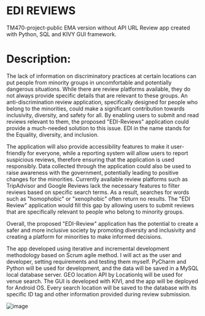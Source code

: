 # EDI REVIEWS
TM470-project-public EMA version without API URL
Review app created with Python, SQL and KIVY GUI framework.
# Description: 
The lack of information on discriminatory practices at certain locations can put people from minority groups in uncomfortable and potentially dangerous situations. While there are review platforms available, they do not always provide specific details that are relevant to these groups. An anti-discrimination review application, specifically designed for people who belong to the minorities, could make a significant contribution towards inclusivity, diversity, and safety for all. By enabling users to submit and read reviews relevant to them, the proposed "EDI-Reviews" application could provide a much-needed solution to this issue. EDI in the name stands for the Equality, diversity, and inclusion.

The application will also provide accessibility features to make it user-friendly for everyone, while a reporting system will allow users to report suspicious reviews, therefore ensuring that the application is used responsibly. Data collected through the application could also be used to raise awareness with the government, potentially leading to positive changes for the  minorities.
Currently available review platforms such as TripAdvisor and Google Reviews lack the necessary features to filter reviews based on specific search terms. As a result, searches for words such as "homophobic" or "xenophobic" often return no results. The "EDI Review" application would fill this gap by allowing users to submit reviews that are specifically relevant to people who belong to minority groups.

Overall, the proposed "EDI-Review" application has the potential to create a safer and more inclusive society by promoting diversity and inclusivity and creating a platform for minorities to make informed decisions.

The app developed using iterative and incremental development methodology based on Scrum agile method. I will act as the user and developer, setting requirements and testing them myself. PyCharm and Python will be used for development, and the data will be saved in a MySQL local database server. GEO location API by LocationIq will be used for venue search.
The GUI is developed with KIVI, and the app will be deployed for Android OS. Every search location will be saved to the database with its specific ID tag and other information provided during review submission. 



![image](https://github.com/Pitlivka/finall-roject-public/assets/88449521/4f903732-029d-4e10-8d30-59d77cc77817)
